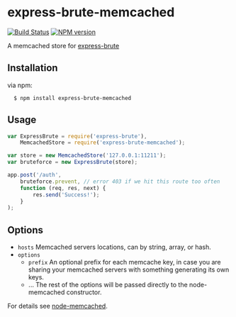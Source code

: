 express-brute-memcached
=======================
[![Build Status](https://travis-ci.org/AdamPflug/express-brute-memcached.png?branch=master)](https://travis-ci.org/AdamPflug/express-brute-memcached)
[![NPM version](https://badge.fury.io/js/express-brute-memcached.png)](http://badge.fury.io/js/express-brute-memcached)

A memcached store for [express-brute](https://github.com/AdamPflug/express-brute)

Installation
------------
  via npm:

      $ npm install express-brute-memcached

Usage
-----
``` js
var ExpressBrute = require('express-brute'),
	MemcachedStore = require('express-brute-memcached');

var store = new MemcachedStore('127.0.0.1:11211');
var bruteforce = new ExpressBrute(store);

app.post('/auth',
	bruteforce.prevent, // error 403 if we hit this route too often
	function (req, res, next) {
		res.send('Success!');
	}
);
```

Options
-------
- `hosts` Memcached servers locations, can by string, array, or hash.
- `options`
	- `prefix`       An optional prefix for each memcache key, in case you are sharing
	                 your memcached servers with something generating its own keys.
	- ...            The rest of the options will be passed directly to the node-memcached constructor.



For details see [node-memcached](http://github.com/3rd-Eden/node-memcached).
